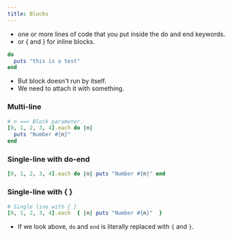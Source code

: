 ```yaml
---
title: Blocks
---
```


- one or more lines of code that you put inside the do and end keywords.
- or { and } for inline blocks.

```ruby
do
  puts "this is a test"
end
```

- But block doesn't run by itself.
- We need to attach it with something.



### Multi-line
```ruby
# n ==> Block parameter.
[0, 1, 2, 3, 4].each do |n|
  puts "Number #{n}"
end
```

### Single-line with do-end
```ruby
[0, 1, 2, 3, 4].each do |n| puts "Number #{n}" end
```

### Single-line with { }
```ruby
# Single line with { }
[0, 1, 2, 3, 4].each  { |n| puts "Number #{n}"  }
```

- If we look above, `do` and `end` is literally replaced with `{` and `}`.
